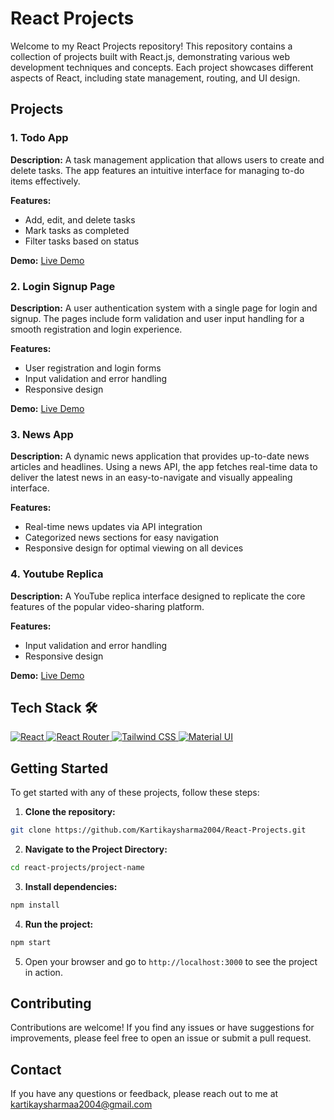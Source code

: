 # React Projects

Welcome to my React Projects repository! This repository contains a collection of projects built with React.js, demonstrating various web development techniques and concepts. Each project showcases different aspects of React, including state management, routing, and UI design.

## Projects

### 1. Todo App
**Description:** A task management application that allows users to create and delete tasks. The app features an intuitive interface for managing to-do items effectively.

**Features:**
- Add, edit, and delete tasks
- Mark tasks as completed
- Filter tasks based on status

**Demo:** [Live Demo](https://todotaskzone.netlify.app/)

### 2. Login Signup Page
**Description:** A user authentication system with a single page for login and signup. The pages include form validation and user input handling for a smooth registration and login experience.

**Features:**
- User registration and login forms
- Input validation and error handling
- Responsive design

**Demo:** [Live Demo](https://loginsignuphub.netlify.app/)

### 3. News App
**Description:** A dynamic news application that provides up-to-date news articles and headlines. Using a news API, the app fetches real-time data to deliver the latest news in an easy-to-navigate and visually appealing interface.

**Features:**
- Real-time news updates via API integration
- Categorized news sections for easy navigation
- Responsive design for optimal viewing on all devices

 ### 4. Youtube Replica
**Description:** A YouTube replica interface designed to replicate the core features of the popular video-sharing platform.

**Features:**
- Input validation and error handling
- Responsive design

**Demo:** [Live Demo](https://youttubereplica.netlify.app/)

## Tech Stack 🛠️
<a href="https://react.dev/" target="_blank" rel="noreferrer">
    <img src="https://img.shields.io/badge/react-black.svg?style=for-the-badge&logo=react&logoColor=%2361DAFB&color=black" alt="React" />
  </a>
   <a href="#" target="_blank" rel="noreferrer">
    <img src="https://img.shields.io/badge/react_router-black.svg?style=for-the-badge&logo=react-router&logoColor=white&color=red" alt="React Router" />
  </a>
 <a href="https://tailwindcss.com/" target="_blank" rel="noreferrer">
    <img src="https://img.shields.io/badge/tailwindcss-%2338B2AC.svg?style=for-the-badge&logo=tailwind-css&logoColor=white" alt="Tailwind CSS" />
  </a>
  <a href="https://mui.com/material-ui/" target="_blank" rel="noreferrer">
    <img src="https://img.shields.io/badge/material_ui-%230081CB.svg?style=for-the-badge&logo=mui&logoColor=white&color=0081CB" alt="Material UI" />
  </a>

## Getting Started

To get started with any of these projects, follow these steps:

1. **Clone the repository:**
 
```bash
git clone https://github.com/Kartikaysharma2004/React-Projects.git
```

2. **Navigate to the Project Directory:**
   
```bash
cd react-projects/project-name
```

3. **Install dependencies:**

```bash
npm install
```

4. **Run the project:**
```bash
npm start
```

5. Open your browser and go to `http://localhost:3000` to see the project in action.

## Contributing
Contributions are welcome! If you find any issues or have suggestions for improvements, please feel free to open an issue or submit a pull request.

## Contact
If you have any questions or feedback, please reach out to me at kartikaysharmaa2004@gmail.com
